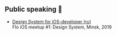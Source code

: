 ## Public speaking 🎤
* <a href="https://www.youtube.com/watch?v=UfVAa4PC6Z0&list=PLpVeA1tdgfCBEoAuv31Pc8LIZ1rEGXmRS&index=2&t=1s" target="_blank">Design System for iOS-developer (ru)</a><br />
Flo iOS meetup #1: Design System, Minsk, 2019
